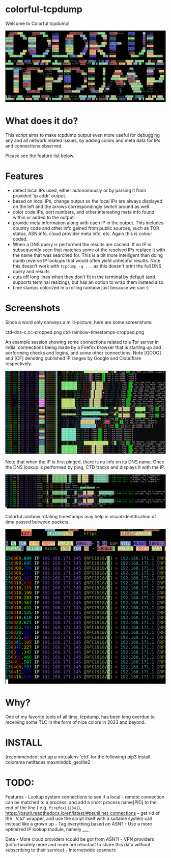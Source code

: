 # colorful-tcpdump

Welcome to Colorful tcpdump!

![Colorful Tcpdump logo](ctd-logo-cropped.png)

# What does it do?

This script aims to make tcpdump output even more useful for debugging any and all network related issues, by adding colors and meta data for IPs and connections observed.

Please see the feature list below.

# Features

- detect local IPs used, either autonomously or by parsing it from provided 'ip addr' output.
- based on local IPs, change output so the local IPs are always displayed on the left and the arrows correspondingly switch around as well
- color code IPs, port numbers, and other interesting meta info found within or added to the output.
- provide meta information along with each IP in the output. This includes country code and other info gained from public sources, such as TOR status, ASN info, cloud provider meta info, etc. Again this is colour coded.
- When a DNS query is performed the results are cached. If an IP is subsequently seen that matches some of the resolved IPs replace it with the name that was searched for. This is a bit more intelligent than doing dumb reverse IP lookups that would often yield unhelpful results. Note this doesn't work with `tcpdump -q ...` as this doesn't print the full DNS query and results.
- cuts off long lines when they don't fit in the terminal by default (and supports terminal resizing), but has an option to wrap them instead also.
- time stamps colorized in a rolling rainbow just because we can :)

# Screenshots

Since a word only conveys a milli-picture, here are some screenshots:

ctd-dns-c.cc-cropped.png    ctd-rainbow-timestamps-cropped.png  

An example session showing some connections related to a Tor server in India, connections being made by a Firefox browser that is starting up and performing checks and logins, and some other connections. Note [GOOG] and [CF] denoting published IP ranges by Google and Cloudflare respectively.

![Example session 1](example-firefox-session-starting-cropped.png)


Note that when the IP is first pinged, there is no info on its DNS name. Once the DNS lookup is performed by ping, CTD tracks and displays it with the IP.

![DNS resolution tracking](ctd-dns-c.cc-cropped.png)

Colorful rainbow rotating timestamps may help in visual identification of time passed between packets.

![Colorful timestamps](ctd-rainbow-timestamps-cropped.png)



# Why?

One of my favorite tools of all time, tcpdump, has been long overdue to receiving some TLC in the form of nice colors in 2023 and beyond.

# INSTALL

(recommended: set up a virtualenv 'ctd' for the following)
pip3 install colorama netifaces maxminddb_geolite2

# TODO:

Features
	- Lookup system connections to see if a local - remote connection can be matched to a process, and add a short process name[PID] to the end of the line ( e.g. `firefox[1234]`), https://psutil.readthedocs.io/en/latest/#psutil.net_connections
	- get rid of the './ctd' wrapper, and use the script itself with a suitable system call instead like a grown up
	- Tag everything based on ASN?
	- Use a more optimized IP lookup module, namely ___

Data
	- More cloud providers (could be got from ASN?)
	- VPN providers (unfortunately more and more are reluctant to share this data without subscribing to their service)
	- Internetwide scanners

